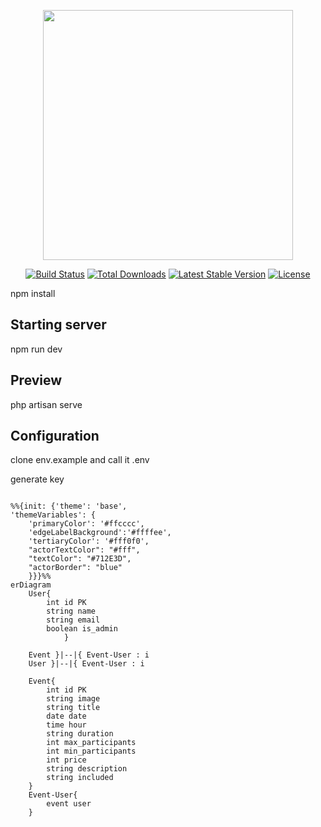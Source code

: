 <p align="center"><a href="https://laravel.com" target="_blank"><img src="https://raw.githubusercontent.com/laravel/art/master/logo-lockup/5%20SVG/2%20CMYK/1%20Full%20Color/laravel-logolockup-cmyk-red.svg" width="400"></a></p>

<p align="center">
<a href="https://travis-ci.org/laravel/framework"><img src="https://travis-ci.org/laravel/framework.svg" alt="Build Status"></a>
<a href="https://packagist.org/packages/laravel/framework"><img src="https://img.shields.io/packagist/dt/laravel/framework" alt="Total Downloads"></a>
<a href="https://packagist.org/packages/laravel/framework"><img src="https://img.shields.io/packagist/v/laravel/framework" alt="Latest Stable Version"></a>
<a href="https://packagist.org/packages/laravel/framework"><img src="https://img.shields.io/packagist/l/laravel/framework" alt="License"></a>
</p>

npm install

## Starting server
npm run dev

## Preview
php artisan serve

## Configuration
clone env.example and call it .env

generate key


```mermaid

%%{init: {'theme': 'base', 
'themeVariables': { 
    'primaryColor': '#ffcccc', 
    'edgeLabelBackground':'#ffffee', 
    'tertiaryColor': '#fff0f0',
    "actorTextColor": "#fff",
    "textColor": "#712E3D",
    "actorBorder": "blue"
    }}}%%
erDiagram
    User{
        int id PK
        string name
        string email
        boolean is_admin
            }
    
    Event }|--|{ Event-User : i
    User }|--|{ Event-User : i

    Event{
        int id PK
        string image
        string title
        date date
        time hour
        string duration
        int max_participants
        int min_participants
        int price 
        string description 
        string included 
    }
    Event-User{
        event user
    }

```
